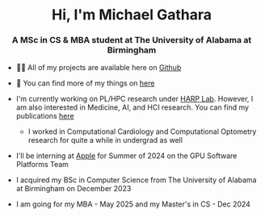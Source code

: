 <h1 align="center">Hi, I'm Michael Gathara</h1>
<h3 align="center">A MSc in CS & MBA student at The University of Alabama at Birmingham</h3>

- 👨‍💻 All of my projects are available here on [Github](https://michaelgathara.com/github)

- 📝 You can find more of my things on [here](https://michaelgathara.com/links)

- I'm currently working on PL/HPC research under [HARP Lab](https://github.com/harp-lab). However, I am also interested in Medicine, AI, and HCI research. You can find my publications [here](https://orcid.org/0000-0002-0320-7643)
  - I worked in Computational Cardiology and Computational Optometry research for quite a while in undergrad as well

- I'll be interning at [Apple](https://github.com/apple) for Summer of 2024 on the GPU Software Platforms Team

- I acquired my BSc in Computer Science from The University of Alabama at Birmingham on December 2023
  
- I am going for my MBA - May 2025 and my Master's in CS - Dec 2024
